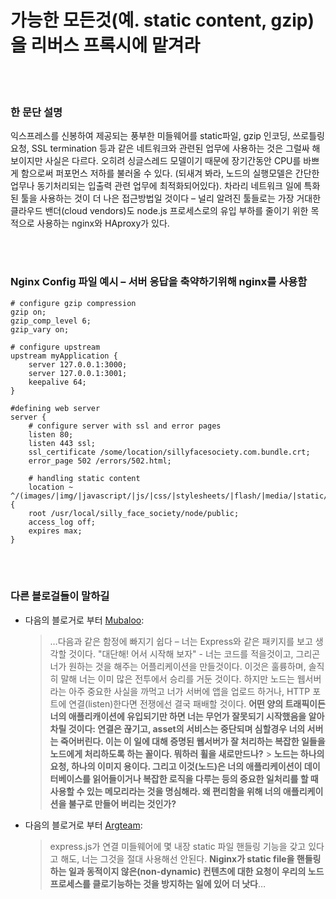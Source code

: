 # 가능한 모든것(예. static content, gzip)을 리버스 프록시에 맡겨라

<br/><br/>

### 한 문단 설명

익스프레스를 신봉하여 제공되는 풍부한 미들웨어를 static파일, gzip 인코딩, 쓰로틀링 요청, SSL termination 등과 같은 네트워크와 관련된 업무에 사용하는 것은 그럴싸 해 보이지만 사실은 다르다. 오히려 싱글스레드 모델이기 때문에 장기간동안 CPU를 바쁘게 함으로써 퍼포먼스 저하를 불러올 수 있다. (되새겨 봐라, 노드의 실행모델은 간단한 업무나 동기처리되는 입출력 관련 업무에 최적화되어있다). 차라리 네트워크 일에 특화된 툴을 사용하는 것이 더 나은 접근방법일 것이다 – 널리 알려진 툴들로는 가장 거대한 클라우드 밴더(cloud vendors)도 node.js 프로세스로의 유입 부하를 줄이기 위한 목적으로 사용하는 nginx와 HAproxy가 있다.

<br/><br/>

### Nginx Config 파일 예시 – 서버 응답을 축약하기위해 nginx를 사용함

```nginx
# configure gzip compression
gzip on;
gzip_comp_level 6;
gzip_vary on;

# configure upstream
upstream myApplication {
    server 127.0.0.1:3000;
    server 127.0.0.1:3001;
    keepalive 64;
}

#defining web server
server {
    # configure server with ssl and error pages
    listen 80;
    listen 443 ssl;
    ssl_certificate /some/location/sillyfacesociety.com.bundle.crt;
    error_page 502 /errors/502.html;

    # handling static content
    location ~ ^/(images/|img/|javascript/|js/|css/|stylesheets/|flash/|media/|static/|robots.txt|humans.txt|favicon.ico) {
    root /usr/local/silly_face_society/node/public;
    access_log off;
    expires max;
}
```

<br/><br/>

### 다른 블로걸들이 말하길

- 다음의 블로거로 부터 [Mubaloo](http://mubaloo.com/best-practices-deploying-node-js-applications):

  > …다음과 같은 함정에 빠지기 쉽다 – 너는 Express와 같은 패키지를 보고 생각할 것이다. "대단해! 어서 시작해 보자" - 너는 코드를 적을것이고, 그리곤 너가 원하는 것을 해주는 어플리케이션을 만들것이다. 이것은 훌륭하며, 솔직히 말해 너는 이미 많은 전투에서 승리를 거둔 것이다. 하지만 노드는 웹서버라는 아주 중요한 사실을 까먹고 너가 서버에 앱을 업로드 하거나, HTTP 포트에 연결(listen)한다면 전쟁에선 결국 패배할 것이다. **어떤 양의 트래픽이든 너의 애플리캐이션에 유입되기만 하면 너는 무언가 잘못되기 시작했음을 알아차릴 것이다: 연결은 끊기고, asset의 서비스는 중단되며 심할경우 너의 서버는 죽어버린다. 이는 이 일에 대해 증명된 웹서버가 잘 처리하는 복잡한 일들을 노드에게 처리하도록 하는 꼴이다. 뭐하러 휠을 새로만드나?** > **노드는 하나의 요청, 하나의 이미지 용이다. 그리고 이것(노드)은 너의 애플리케이션이 데이터베이스를 읽어들이거나 복잡한 로직을 다루는 등의 중요한 일처리를 할 때 사용할 수 있는 메모리라는 것을 명심해라. 왜 편리함을 위해 너의 애플리케이션을 불구로 만들어 버리는 것인가?**

- 다음의 블로거로 부터 [Argteam](http://blog.argteam.com/coding/hardening-node-js-for-production-part-2-using-nginx-to-avoid-node-js-load):
  > express.js가 연결 미들웨어에 몇 내장 static 파일 핸들링 기능을 갖고 있다고 해도, 너는 그것을 절대 사용해선 안된다. **Niginx가 static file을 핸들링하는 일과 동적이지 않은(non-dynamic) 컨텐츠에 대한 요청이 우리의 노드 프로세스를 클로기능하는 것을 방지하는 일에 있어 더 낫다**…
